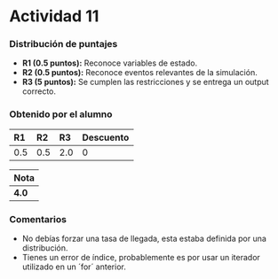 # Actividad 11
### Distribución de puntajes

- **R1 (0.5 puntos):** Reconoce variables de estado.
- **R2 (0.5 puntos):** Reconoce eventos relevantes de la simulación.
- **R3 (5 puntos):** Se cumplen las restricciones y se entrega un output correcto.

### Obtenido por el alumno

| R1 | R2 | R3 | Descuento |
|:--------|:--------|:--------|:--------|
| 0.5 | 0.5 | 2.0 | 0 |

| Nota |
|:-----|
| **4.0** |

### Comentarios
* No debías forzar una tasa de llegada, esta estaba definida por una distribución.
* Tienes un error de índice, probablemente es por usar un iterador utilizado en un ´for´ anterior.

